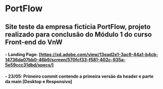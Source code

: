 # PortFlow

## Site teste da empresa fictícia PortFlow, projeto realizado para conclusão do Módulo 1 do curso Front-end do VnW

#### - Landing Page: [https://xd.adobe.com/view/13ead2e1-3ac9-44a1-b4cb-14736da07bb0-46b9/screen/570fcf33-f581-402c-935a-5e59ccc31dbd/specs/]

#### - 23/05: Primeiro commit contendo a primeira versão da header e parte da main [Desktop e Responsivo]
